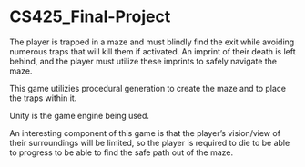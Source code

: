# CS425_Final-Project

The player is trapped in a maze and must blindly find the exit while avoiding numerous traps that will kill them if activated. An imprint of their death is left behind, and the player must utilize these imprints to safely navigate the maze.


This game utilizies procedural generation to create the maze and to place the traps within it.

Unity is the game engine being used.

An interesting component of this game is that the player’s vision/view of their surroundings will be limited, so the player is required to die to be able to progress to be able to find the safe path out of the maze.
